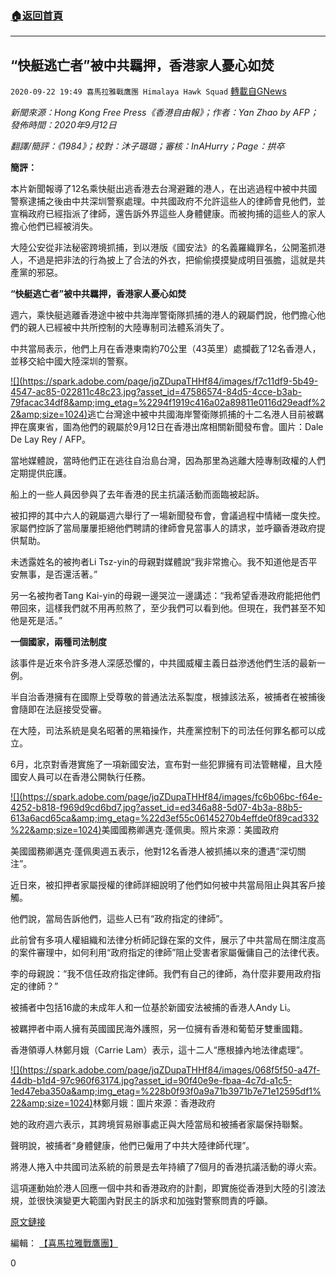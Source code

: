 ###  [:house:返回首頁](https://github.com/ourhimalayas/txt)
---

## “快艇逃亡者”被中共羈押，香港家人憂心如焚
`2020-09-22 19:49 喜馬拉雅戰鷹團 Himalaya Hawk Squad` [轉載自GNews](https://gnews.org/zh-hant/378521/)

*新聞來源：Hong Kong Free Press《香港自由報》；作者：Yan Zhao by AFP；發佈時間：2020年9月12日*

*翻譯/簡評：《1984》；校對：沐子璐璐；審核：InAHurry；Page：拱卒*

**簡評：**

本片新聞報導了12名乘快艇出逃香港去台灣避難的港人，在出逃過程中被中共國警察逮捕之後由中共深圳警察處理。中共國政府不允許這些人的律師會見他們，並宣稱政府已經指派了律師，還告訴外界這些人身體健康。而被拘捕的這些人的家人擔心他們已經被消失。

大陸公安從非法秘密跨境抓捕，到以港版《國安法》的名義羅織罪名，公開濫抓港人，不過是把非法的行為披上了合法的外衣，把偷偷摸摸變成明目張膽，這就是共產黨的邪惡。

**“快艇逃亡者”被中共羈押，香港家人憂心如焚**

週六，乘快艇逃離香港途中被中共海岸警衛隊抓捕的港人的親屬們說，他們擔心他們的親人已經被中共所控制的大陸專制司法體系消失了。

中共當局表示，他們上月在香港東南約70公里（43英里）處攔截了12名香港人，並移交給中國大陸深圳的警察。

[!\[\](https://spark.adobe.com/page/jqZDupaTHHf84/images/f7c11df9-5b49-4547-ac85-022811c48c23.jpg?asset_id=47586574-84d5-4cce-b3ab-79facac34df8&amp;img_etag=%2294f1919c416a02a89811e0116d29eadf%22&amp;size=1024)](https://spark.adobe.com/page/jqZDupaTHHf84/images/f7c11df9-5b49-4547-ac85-022811c48c23.jpg?asset_id=47586574-84d5-4cce-b3ab-79facac34df8&amp;img_etag=%2294f1919c416a02a89811e0116d29eadf%22&amp;size=1024)逃亡台灣途中被中共國海岸警衛隊抓捕的十二名港人目前被羈押在廣東省，圖為他們的親屬於9月12日在香港出席相關新聞發布會。圖片：Dale De Lay Rey / AFP。

當地媒體說，當時他們正在逃往自治島台灣，因為那里為逃離大陸專制政權的人們定期提供庇護。

船上的一些人員因參與了去年香港的民主抗議活動而面臨被起訴。

被扣押的其中六人的親屬週六舉行了一場新聞發布會，會議過程中情緒一度失控。家屬們控訴了當局屢屢拒絕他們聘請的律師會見當事人的請求，並呼籲香港政府提供幫助。

未透露姓名的被拘者Li Tsz-yin的母親對媒體說“我非常擔心。我不知道他是否平安無事，是否還活著。”

另一名被拘者Tang Kai-yin的母親一邊哭泣一邊講述：“我希望香港政府能把他們帶回來，這樣我們就不用再煎熬了，至少我們可以看到他。但現在，我們甚至不知他是死是活。”

**一個國家，兩種司法制度**

該事件是近來令許多港人深感恐懼的，中共國威權主義日益滲透他們生活的最新一例。

半自治香港擁有在國際上受尊敬的普通法法系製度，根據該法系，被捕者在被捕後會隨即在法庭接受受審。

在大陸，司法系統是臭名昭著的黑箱操作，共產黨控制下的司法任何罪名都可以成立。

6月，北京對香港實施了一項新國安法，宣布對一些犯罪擁有司法管轄權，且大陸國安人員可以在香港公開執行任務。

[!\[\](https://spark.adobe.com/page/jqZDupaTHHf84/images/fc6b06bc-f64e-4252-b818-f969d9cd6bd7.jpg?asset_id=ed346a88-5d07-4b3a-88b5-613a6acd65ca&amp;img_etag=%22d3ef55c06145270b4effde0f89cad332%22&amp;size=1024)](https://spark.adobe.com/page/jqZDupaTHHf84/images/fc6b06bc-f64e-4252-b818-f969d9cd6bd7.jpg?asset_id=ed346a88-5d07-4b3a-88b5-613a6acd65ca&amp;img_etag=%22d3ef55c06145270b4effde0f89cad332%22&amp;size=1024)美國國務卿邁克·蓬佩奧。照片來源：美國政府

美國國務卿邁克·蓬佩奧週五表示，他對12名香港人被抓捕以來的遭遇“深切關注”。

近日來，被扣押者家屬授權的律師詳細說明了他們如何被中共當局阻止與其客戶接觸。

他們說，當局告訴他們，這些人已有“政府指定的律師”。

此前曾有多項人權組織和法律分析師記錄在案的文件，展示了中共當局在關注度高的案件審理中，如何利用“政府指定的律師”阻止受害者家屬僱傭自己的法律代表。

李的母親說：“我不信任政府指定律師。我們有自己的律師，為什麼非要用政府指定的律師？”

被捕者中包括16歲的未成年人和一位基於新國安法被捕的香港人Andy Li。

被羈押者中兩人擁有英國國民海外護照，另一位擁有香港和葡萄牙雙重國籍。

香港領導人林鄭月娥（Carrie Lam）表示，這十二人“應根據內地法律處理”。

[!\[\](https://spark.adobe.com/page/jqZDupaTHHf84/images/068f5f50-a47f-44db-b1d4-97c960f63174.jpg?asset_id=90f40e9e-fbaa-4c7d-a1c5-1ed47eba350a&amp;img_etag=%228b0f93f0a9a71b3971b7e71e12595df1%22&amp;size=1024)](https://spark.adobe.com/page/jqZDupaTHHf84/images/068f5f50-a47f-44db-b1d4-97c960f63174.jpg?asset_id=90f40e9e-fbaa-4c7d-a1c5-1ed47eba350a&amp;img_etag=%228b0f93f0a9a71b3971b7e71e12595df1%22&amp;size=1024)林鄭月娥：圖片來源：香港政府

她的政府週六表示，其跨境貿易辦事處正與大陸當局和被捕者家屬保持聯繫。

聲明說，被捕者“身體健康，他們已僱用了中共大陸律師代理”。

將港人捲入中共國司法系統的前景是去年持續了7個月的香港抗議活動的導火索。

這項運動始於港人回應一個中共和香港政府的計劃，即實施從香港到大陸的引渡法規，並很快演變更大範圍內對民主的訴求和加強對警察問責的呼籲。

[原文鏈接](https://hongkongfp.com/2020/09/12/families-fear-for-hong-kong-speedboat-fugitives-in-china-custody/)

編輯： [【喜馬拉雅戰鷹團】](https://spark.adobe.com/page/jqZDupaTHHf84/)

0
